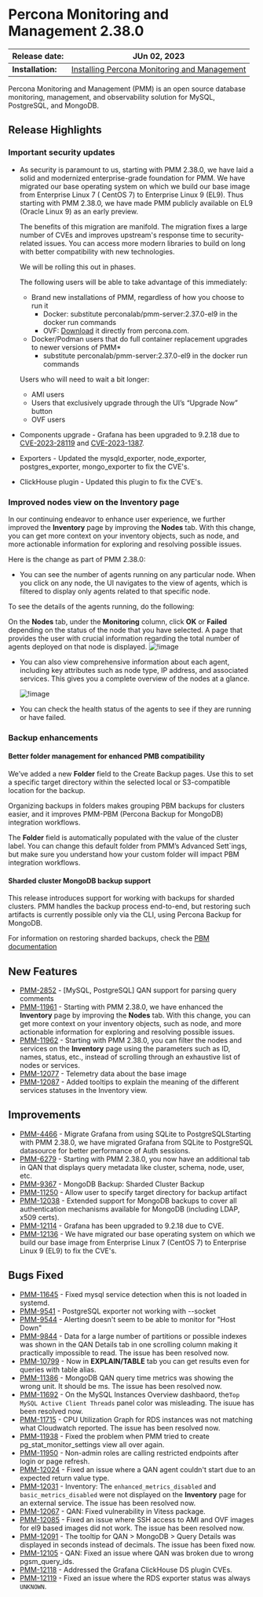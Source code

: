 # Percona Monitoring and Management 2.38.0

| **Release date:** | JUn 02, 2023                                                                                    |
| ----------------- | ----------------------------------------------------------------------------------------------- |
| **Installation:** | [Installing Percona Monitoring and Management](https://www.percona.com/software/pmm/quickstart) |

Percona Monitoring and Management (PMM) is an open source database monitoring, management, and observability solution for MySQL, PostgreSQL, and MongoDB.

<!---
!!! caution alert alert-warning "Important/Caution"
    Crucial points that need emphasis:

    - Important: A significant point that deserves emphasis.
    - Caution: Used to mean 'Continue with care'.
 --->


## Release Highlights

### Important security updates

- As security is paramount to us, starting with PMM 2.38.0, we have laid a solid and modernized enterprise-grade foundation for PMM. We have migrated our base operating system on which we build our base image from Enterprise Linux 7 ( CentOS 7) to Enterprise Linux 9 (EL9). Thus starting with PMM 2.38.0, we have made PMM publicly available on EL9 (Oracle Linux 9) as an early preview.

    The benefits of this migration are manifold. The migration fixes a large number of CVEs and improves upstream's response time to security-related issues. You can access more modern libraries to build on long with better compatibility with new technologies. 

    We will be rolling this out in phases. 

    The following users will be able to take advantage of this immediately:

    - Brand new installations of PMM, regardless of how you choose to run it
        * Docker: substitute perconalab/pmm-server:2.37.0-el9 in the docker run commands
        * OVF: [Download](https://downloads.percona.com/downloads/pmm2/2.37.0/ova/pmm-server-2.37.0-el9.ova) it directly from percona.com.
    - Docker/Podman users that do full container replacement upgrades to newer versions of PMM*
        * substitute perconalab/pmm-server:2.37.0-el9 in the docker run commands

    Users who will need to wait a bit longer:

    - AMI users
    - Users that exclusively upgrade through the UI’s “Upgrade Now” button
    - OVF users

- Components upgrade - Grafana has been upgraded to 9.2.18 due to [CVE-2023-28119](https://github.com/advisories/GHSA-5mqj-xc49-246p) and [CVE-2023-1387](https://github.com/advisories/GHSA-c3h9-vpfv-3x4m).

- Exporters - Updated the mysqld_exporter, node_exporter, postgres_exporter, mongo_exporter to fix the CVE's.

- ClickHouse plugin - Updated this plugin to fix the CVE's.


### Improved nodes view on the Inventory page

In our continuing endeavor to enhance user experience, we further improved the **Inventory** page by improving the **Nodes** tab. With this change, you can get more context on your inventory objects, such as node, and more actionable information for exploring and resolving possible issues.

Here is the change as part of PMM 2.38.0:

- You can see the number of agents running on any particular node. When you click on any node, the UI navigates to the view of agents, which is filtered to display only agents related to that specific node. 

To see the details of the agents running, do the following:

On the **Nodes** tab, under the **Monitoring** column, click **OK** or **Failed** depending on the status of the node that you have selected. A page that provides the user with crucial information regarding the total number of agents deployed on that node is displayed.
    ![!image](../_images/PMM_Inventory_Node_Agent_Properties.png)

- You can also view comprehensive information about each agent, including key attributes such as node type, IP address, and associated services. This gives you a complete overview of the nodes at a glance.

    ![!image](../_images/PMM_Inventory_Node_Selection.png)


- You can check the health status of the agents to see if they are running or have failed.

### Backup enhancements

#### Better folder management for enhanced PMB compatibility 
We’ve added a new **Folder** field to the Create Backup pages. Use this to set a specific target directory within the selected local or S3-compatible location for the backup.  

Organizing backups in folders makes grouping PBM backups for clusters easier, and it improves PMM-PBM (Percona Backup for MongoDB) integration workflows. 

The **Folder** field is automatically populated with the value of the cluster label. You can change this default folder from PMM’s Advanced Sett`ings, but make sure you understand how your custom folder will impact PBM integration workflows.


#### Sharded cluster MongoDB backup support 
This release introduces support for working with backups for sharded clusters. PMM handles the backup process end-to-end, but restoring such artifacts is currently possible only via the CLI, using Percona Backup for MongoDB.

For information on restoring sharded backups, check the [PBM documentation](https://docs.percona.com/percona-backup-mongodb/usage/restore.html)


## New Features

- [PMM-2852](https://jira.percona.com/browse/PMM-2852) - [MySQL, PostgreSQL] QAN support for parsing query comments
- [PMM-11961](https://jira.percona.com/browse/PMM-11961) - Starting with PMM 2.38.0, we have enhanced the **Inventory** page by improving the **Nodes** tab. With this change, you can get more context on your inventory objects, such as node, and more actionable information for exploring and resolving possible issues.
- [PMM-11962](https://jira.percona.com/browse/PMM-11962) - Starting with PMM 2.38.0, you can filter the nodes and services on the **Inventory** page using the parameters such as ID, names, status, etc., instead of scrolling through an exhaustive list of nodes or services.
- [PMM-12077](https://jira.percona.com/browse/PMM-12077) - Telemetry data about the base image
- [PMM-12087](https://jira.percona.com/browse/PMM-12087) - Added tooltips to explain the meaning of the different services statuses in the Inventory view.   


## Improvements

- [PMM-4466](https://jira.percona.com/browse/PMM-4466) - Migrate Grafana from using SQLite to PostgreSQLStarting with PMM 2.38.0, we have migrated Grafana from SQLite to PostgreSQL datasource for better performance of Auth sessions.
- [PMM-6279](https://jira.percona.com/browse/PMM-6279) - Starting with PMM 2.38.0, you now have an additional tab in QAN that displays query metadata like cluster, schema, node, user, etc.
- [PMM-9367](https://jira.percona.com/browse/PMM-9367) - MongoDB Backup: Sharded Cluster Backup
- [PMM-11250](https://jira.percona.com/browse/PMM-11250) - Allow user to specify target directory for backup artifact
- [PMM-12038](https://jira.percona.com/browse/PMM-12038) - Extended support for MongoDB backups to cover all authentication mechanisms available for MongoDB (including LDAP, x509 certs).
- [PMM-12114](https://jira.percona.com/browse/PMM-12114) - Grafana has been upgraded to 9.2.18 due to CVE.
- [PMM-12136](https://jira.percona.com/browse/PMM-12136) - We have migrated our base operating system on which we build our base image from Enterprise Linux 7 (CentOS 7) to Enterprise Linux 9 (EL9) to fix the CVE's.

## Bugs Fixed
- [PMM-11645](https://jira.percona.com/browse/PMM-11645) - Fixed mysql service detection when this is not loaded in systemd.
- [PMM-9541](https://jira.percona.com/browse/PMM-9541) - PostgreSQL exporter not working with --socket
- [PMM-9544](https://jira.percona.com/browse/PMM-9544) - Alerting doesn't seem to be able to monitor for "Host Down"
- [PMM-9844](https://jira.percona.com/browse/PMM-9844) - Data for a large number of partitions or possible indexes was shown in the QAN Details tab in one scrolling column making it practically impossible to read. The issue has been resolved now.
- [PMM-10799](https://jira.percona.com/browse/PMM-10799) - Now in **EXPLAIN/TABLE** tab you can get results even for queries with table alias.
- [PMM-11386](https://jira.percona.com/browse/PMM-11386) - MongoDB QAN query time metrics was showing the wrong unit. It should be ms. The issue has been resolved now.
- [PMM-11692](https://jira.percona.com/browse/PMM-11692) - On the MySQL Instances Overview dashbaord, the`Top MySQL Active Client Threads` panel color was misleading. The isuue has been resolved now.
- [PMM-11715](https://jira.percona.com/browse/PMM-11715) - CPU Utilization Graph for RDS instances was not matching what Cloudwatch reported. The issue has been resolved now.
- [PMM-11938](https://jira.percona.com/browse/PMM-11938) - Fixed the problem when PMM tried to create pg_stat_monitor_settings view all over again.
- [PMM-11950](https://jira.percona.com/browse/PMM-11950) - Non-admin roles are calling restricted endpoints after login or page refresh.
- [PMM-12024](https://jira.percona.com/browse/PMM-12024) - Fixed an issue where a QAN agent couldn't start due to an expected return value type.
- [PMM-12031](https://jira.percona.com/browse/PMM-12031) - Inventory: The `enhanced_metrics_disabled` and `basic_metrics_disabled` were not displayed on the **Inventory** page for an external service. The issue has been resolved now.
- [PMM-12067](https://jira.percona.com/browse/PMM-12067) - QAN: Fixed vulnerability in Vitess package.
- [PMM-12085](https://jira.percona.com/browse/PMM-12085) - Fixed an issue where SSH access to AMI and OVF images for el9 based images did not work. The issue has been resolved now.
- [PMM-12091](https://jira.percona.com/browse/PMM-12091) - The tooltip for QAN > MongoDB > Query Details was displayed in seconds instead of decimals. The issue has been fixed now.
- [PMM-12105](https://jira.percona.com/browse/PMM-12105) - QAN: Fixed an issue where QAN was broken due to wrong pgsm_query_ids.
- [PMM-12118](https://jira.percona.com/browse/PMM-12118) - Addressed the Grafana ClickHouse DS plugin CVEs.
- [PMM-12119](https://jira.percona.com/browse/PMM-12119) - Fixed an issue where the RDS exporter status was always `UNKNOWN`.



<!---


## Known issues

- ​List of known issues with a  comprehensive description and link to the JIRA ticket.

    Example:

    [PMM-XXXX](https://jira.percona.com/browse/PMM-XXXX) - Comprehensive description.


    **Solution**

    Description of the solution.


## Coming Soon

  Share what are the upcoming features on your roadmap to keep users excited:

- Planned item 1
- Planned item 2

--->